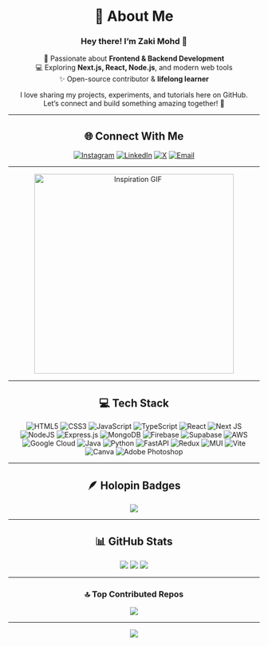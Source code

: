 <div align="center">

# 💫 About Me  
### Hey there! I’m **Zaki Mohd** 🚀  

🌱 Passionate about **Frontend & Backend Development**  
💻 Exploring **Next.js, React, Node.js**, and modern web tools  
✨ Open-source contributor & **lifelong learner**  

I love sharing my projects, experiments, and tutorials here on GitHub.  
Let’s connect and build something amazing together! 🌟  

---

## 🌐 Connect With Me
[![Instagram](https://img.shields.io/badge/Instagram-%23E4405F.svg?style=for-the-badge&logo=Instagram&logoColor=white)](https://instagram.com/_zakiiiiiiiii_) 
[![LinkedIn](https://img.shields.io/badge/LinkedIn-%230077B5.svg?style=for-the-badge&logo=linkedin&logoColor=white)](https://linkedin.com/in/mohammad-zaki-502b83240) 
[![X](https://img.shields.io/badge/X-black.svg?style=for-the-badge&logo=X&logoColor=white)](https://x.com/adnan_zakii) 
[![Email](https://img.shields.io/badge/Email-D14836?style=for-the-badge&logo=gmail&logoColor=white)](mailto:zakimohammad9819@gmail.com)

---

<img src="https://i.pinimg.com/originals/90/70/32/9070324cdfc07c68d60eed0c39e77573.gif" width="400" alt="Inspiration GIF">

---

## 💻 Tech Stack
![HTML5](https://img.shields.io/badge/html5-%23E34F26.svg?style=for-the-badge&logo=html5&logoColor=white)
![CSS3](https://img.shields.io/badge/css3-%231572B6.svg?style=for-the-badge&logo=css3&logoColor=white)
![JavaScript](https://img.shields.io/badge/javascript-%23323330.svg?style=for-the-badge&logo=javascript&logoColor=%23F7DF1E)
![TypeScript](https://img.shields.io/badge/typescript-%23007ACC.svg?style=for-the-badge&logo=typescript&logoColor=white)
![React](https://img.shields.io/badge/react-%2320232a.svg?style=for-the-badge&logo=react&logoColor=%2361DAFB)
![Next JS](https://img.shields.io/badge/Next-black?style=for-the-badge&logo=next.js&logoColor=white)
![NodeJS](https://img.shields.io/badge/node.js-6DA55F?style=for-the-badge&logo=node.js&logoColor=white)
![Express.js](https://img.shields.io/badge/express.js-%23404d59.svg?style=for-the-badge&logo=express&logoColor=%2361DAFB)
![MongoDB](https://img.shields.io/badge/MongoDB-%234ea94b.svg?style=for-the-badge&logo=mongodb&logoColor=white)
![Firebase](https://img.shields.io/badge/firebase-%23039BE5.svg?style=for-the-badge&logo=firebase)
![Supabase](https://img.shields.io/badge/Supabase-3ECF8E?style=for-the-badge&logo=supabase&logoColor=white)
![AWS](https://img.shields.io/badge/AWS-%23FF9900.svg?style=for-the-badge&logo=amazon-aws&logoColor=white)
![Google Cloud](https://img.shields.io/badge/GoogleCloud-%234285F4.svg?style=for-the-badge&logo=google-cloud&logoColor=white)
![Java](https://img.shields.io/badge/java-%23ED8B00.svg?style=for-the-badge&logo=openjdk&logoColor=white)
![Python](https://img.shields.io/badge/python-3670A0?style=for-the-badge&logo=python&logoColor=ffdd54)
![FastAPI](https://img.shields.io/badge/FastAPI-005571?style=for-the-badge&logo=fastapi)
![Redux](https://img.shields.io/badge/redux-%23593d88.svg?style=for-the-badge&logo=redux&logoColor=white)
![MUI](https://img.shields.io/badge/MUI-%230081CB.svg?style=for-the-badge&logo=mui&logoColor=white)
![Vite](https://img.shields.io/badge/vite-%23646CFF.svg?style=for-the-badge&logo=vite&logoColor=white)
![Canva](https://img.shields.io/badge/Canva-%2300C4CC.svg?style=for-the-badge&logo=Canva&logoColor=white)
![Adobe Photoshop](https://img.shields.io/badge/adobe%20photoshop-%2331A8FF.svg?style=for-the-badge&logo=adobe%20photoshop&logoColor=white)

---

## 🪶 Holopin Badges
[![](https://holopin.me/zakimohd)](https://holopin.io/@zakimohd)

---

## 📊 GitHub Stats
![](https://github-readme-stats.vercel.app/api?username=Zaki-Mohd&theme=dark&hide_border=false&include_all_commits=false&count_private=false)
![](https://nirzak-streak-stats.vercel.app/?user=Zaki-Mohd&theme=dark&hide_border=false)
![](https://github-readme-stats.vercel.app/api/top-langs/?username=Zaki-Mohd&theme=dark&hide_border=false&layout=compact)

---

### 🔝 Top Contributed Repos
![](https://github-contributor-stats.vercel.app/api?username=Zaki-Mohd&limit=5&theme=dark&combine_all_yearly_contributions=true)

---

[![](https://visitcount.itsvg.in/api?id=Zaki-Mohd&icon=0&color=0)](https://visitcount.itsvg.in)

<!-- Created with ❤️ by Zaki Mohd | Generated using GPRM (https://gprm.itsvg.in) -->

</div>
